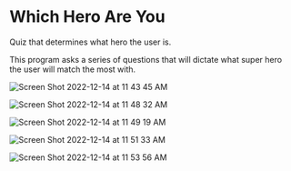 # Which Hero Are You
Quiz that determines what hero the user is.

This program asks a series of questions that will dictate what super hero the user will match the most with. 





![Screen Shot 2022-12-14 at 11 43 45 AM](https://user-images.githubusercontent.com/90480945/207668217-7fd02aaa-12d5-455a-a48d-1dbeb464c7c9.png)



![Screen Shot 2022-12-14 at 11 48 32 AM](https://user-images.githubusercontent.com/90480945/207668366-2a7f9cf4-2eab-499b-9037-cf09ec7982d1.png)



![Screen Shot 2022-12-14 at 11 49 19 AM](https://user-images.githubusercontent.com/90480945/207668521-31079ea8-52a4-47c3-be1f-e68f28604f0c.png)



![Screen Shot 2022-12-14 at 11 51 33 AM](https://user-images.githubusercontent.com/90480945/207668736-948c6d49-7026-464e-974b-e75135fa7f8b.png)



![Screen Shot 2022-12-14 at 11 53 56 AM](https://user-images.githubusercontent.com/90480945/207668949-255dbc43-6354-4442-8193-3d32d07977d9.png)
